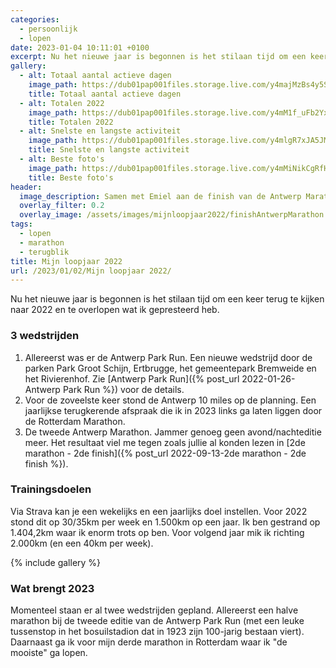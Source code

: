 ```yaml
---
categories:
  - persoonlijk
  - lopen
date: 2023-01-04 10:11:01 +0100
excerpt: Nu het nieuwe jaar is begonnen is het stilaan tijd om een keer terug te kijken naar 2022 en te overlopen wat ik gepresteerd heb.
gallery:
  - alt: Totaal aantal actieve dagen
    image_path: https://dub01pap001files.storage.live.com/y4majMzBs4y5SXmPJITb-PCL4XwCm_1zjMfCf717r7seSipNDh1QvykQ2XCbTIrBucm87zptNOW0oFgLGhoMGkgefGpaOfuv_rgJw0KLCTA10ICTxrPGqp-WXNqFaakzx7UI-4hpO3VAUxI4JFEWRUqM0dS2c8IgVNOGdQrbzIuZYIwzi_X5JALXPUUzS50FA7z?width=528&height=660&cropmode=none
    title: Totaal aantal actieve dagen
  - alt: Totalen 2022
    image_path: https://dub01pap001files.storage.live.com/y4mM1f_uFb2YxatcAy_ZIEsrmVY2FPjPIg63rRMVV42znRv4RjlAT0LMDGgFgZPr9V3nQaeF11xln05sXbRSVJMnguu2CtgIt85HgzhaSdMHwohcae08r6fJRNyqUP0sCpPi7q8WzuNRLinqe97JVXLFlCJ0cLAa0O7wAtuBaJgYEVD50QEwYmJYCHZ5OErr_jY?width=528&height=660&cropmode=none
    title: Totalen 2022
  - alt: Snelste en langste activiteit
    image_path: https://dub01pap001files.storage.live.com/y4mlgR7xJA5JMHjhEEBqOfQ86FnEyul6Rn6bC5VR_4WiikeQ4bdowhSxFeSuH2rcNrJNT2IbXW_b5NB_aTjheTHJ8xZoRQD2WJT7m3zq7gFNEUGMjGBXsf_MLfQFfQ9BFxz3UZD-4GgmrPo48V7V-Vu71vDed5Ns4cOF7fGEvKIfAiQR73j3uSomXpk4IbL5GKD?width=528&height=660&cropmode=none
    title: Snelste en langste activiteit
  - alt: Beste foto's
    image_path: https://dub01pap001files.storage.live.com/y4mMiNikCgRfHODZ2WWFtbkA5W6YTl0DxhqaGzwJT7Oyf_N6pKQQY3n94BvOolyc_XzLcmlbLLYTwPV3kwbrH6_U-FyfPcnJRkqaiNUo3it6_2whQJKVaFjqAJjUA8HZafZ6hhA2mlNl__dRPNSF47VHsipJTdVX_OD75APSIrDErV7MK1Oew0u__xNmvfS5Hm7?width=528&height=660&cropmode=none
    title: Beste foto's
header:
  image_description: Samen met Emiel aan de finish van de Antwerp Marathon
  overlay_filter: 0.2
  overlay_image: /assets/images/mijnloopjaar2022/finishAntwerpMarathon.jpg
tags:
  - lopen
  - marathon
  - terugblik
title: Mijn loopjaar 2022
url: /2023/01/02/Mijn loopjaar 2022/
---
```


Nu het nieuwe jaar is begonnen is het stilaan tijd om een keer terug te kijken naar 2022 en te overlopen wat ik gepresteerd heb.

### 3 wedstrijden
1. Allereerst was er de Antwerp Park Run. Een nieuwe wedstrijd door de parken Park Groot Schijn, Ertbrugge, het gemeentepark Bremweide en het Rivierenhof. Zie [Antwerp Park Run]({% post_url 2022-01-26-Antwerp Park Run %}) voor de details.
2. Voor de zoveelste keer stond de Antwerp 10 miles op de planning. Een jaarlijkse terugkerende afspraak die ik in 2023 links ga laten liggen door de Rotterdam Marathon.
3. De tweede Antwerp Marathon. Jammer genoeg geen avond/nachteditie meer. Het resultaat viel me tegen zoals jullie al konden lezen in [2de marathon - 2de finish]({% post_url 2022-09-13-2de marathon - 2de finish %}).

### Trainingsdoelen
Via Strava kan je een wekelijks en een jaarlijks doel instellen. Voor 2022 stond dit op 30/35km per week en 1.500km op een jaar.
Ik ben gestrand op 1.404,2km waar ik enorm trots op ben. Voor volgend jaar mik ik richting 2.000km (en een 40km per week).

{% include gallery %}

### Wat brengt 2023
Momenteel staan er al twee wedstrijden gepland. Allereerst een halve marathon bij de tweede editie van de Antwerp Park Run (met een leuke tussenstop in het bosuilstadion dat in 1923 zijn 100-jarig bestaan viert). Daarnaast ga ik voor mijn derde marathon in Rotterdam waar ik "de mooiste" ga lopen.
